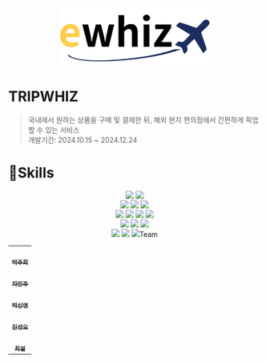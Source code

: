 <div align="center">
    <img src="./ewhiz.png" width="300px" alt="Ewhiz Logo">
</div>

# TRIPWHIZ
> 국내에서 원하는 상품을 구매 및 결제한 뒤, 해외 현지 편의점에서 간편하게 픽업할 수 있는 서비스   
> 개발기간: 2024.10.15 ~ 2024.12.24

# 🚀Skills
<div align="center">
    <img src="https://img.shields.io/badge/React-20232A?style=for-the-badge&logo=react&logoColor=61DAFB"/>
    <img src="https://img.shields.io/badge/TypeScript-007ACC?style=for-the-badge&logo=typescript&logoColor=white"/>
    <br />
    <img src="https://img.shields.io/badge/Material--UI-0081CB?style=for-the-badge&logo=material-ui&logoColor=white"/>
    <img src="https://img.shields.io/badge/Tailwind_CSS-38B2AC?style=for-the-badge&logo=tailwind-css&logoColor=white"/>
    <img src="https://img.shields.io/badge/Java-ED8B00?style=for-the-badge&logo=openjdk&logoColor=white"/>
    <br />
    <img src="https://img.shields.io/badge/springboot-6DB33F?style=for-the-badge&logo=springboot&logoColor=white"/>
    <img src="https://img.shields.io/badge/mariadb-003545?style=for-the-badge&logo=mariadb&logoColor=white"/>
    <img src="https://img.shields.io/badge/json%20web%20tokens-323330?style=for-the-badge&logo=json-web-tokens&logoColor=pink"/>
    <img src="https://img.shields.io/badge/Amazon_AWS-232F3E?style=for-the-badge&logo=amazon-aws&logoColor=white"/>
    <br />
    <img src="https://img.shields.io/badge/firebase-FFCA28?style=for-the-badge&logo=firebase&logoColor=white"/>
    <img src="https://img.shields.io/badge/fontawesome-339AF0?style=for-the-badge&logo=fontawesome&logoColor=white"/>
    <img src="https://img.shields.io/badge/WebStorm-000000?style=for-the-badge&logo=WebStorm&logoColor=white"/>
    <br />
    <img src="https://img.shields.io/badge/axios-5A29E4?style=for-the-badge&logo=axios&logoColor=white"/>
    <img src="https://img.shields.io/badge/Postman-FF6C37?style=for-the-badge&logo=Postman&logoColor=white"/>
    <img src="https://img.shields.io/badge/Slack-4A154B?style=for-the-badge&logo=slack&logoColor=white/>
    <br />
</div>

# Team
<table>
  <tbody>
    <tr>
      <td align="center"><a href="https://github.com/eggzuxi"><img src="이미지주소" width="100px;" alt=""/><br /><sub><b> 박주희 </b></sub></a><br /></td>
    </tr>
    <tr>
    <td align="center"><a href="https://github.com/backgoon0903"><img src="이미지주소" width="100px;" alt=""/><br /><sub><b> 차민주 </b></sub></a><br /></td>
    </tr>
    <tr>
    <td align="center"><a href="https://github.com/ssinyong"><img src="이미지주소" width="100px;" alt=""/><br /><sub><b> 박신영 </b></sub></a><br /></td>
    </tr>
    <tr>
    <td align="center"><a href="https://github.com/jin-sung-oh"><img src="이미지주소" width="100px;" alt=""/><br /><sub><b> 진성오 </b></sub></a><br /></td>
    </tr>
    <tr>
    <td align="center"><a href="https://github.com/Seola-CHOE"><img src="이미지주소" width="100px;" alt=""/><br /><sub><b> 최설 </b></sub></a><br /></td>
    </tr>
  </tbody>
</table>
